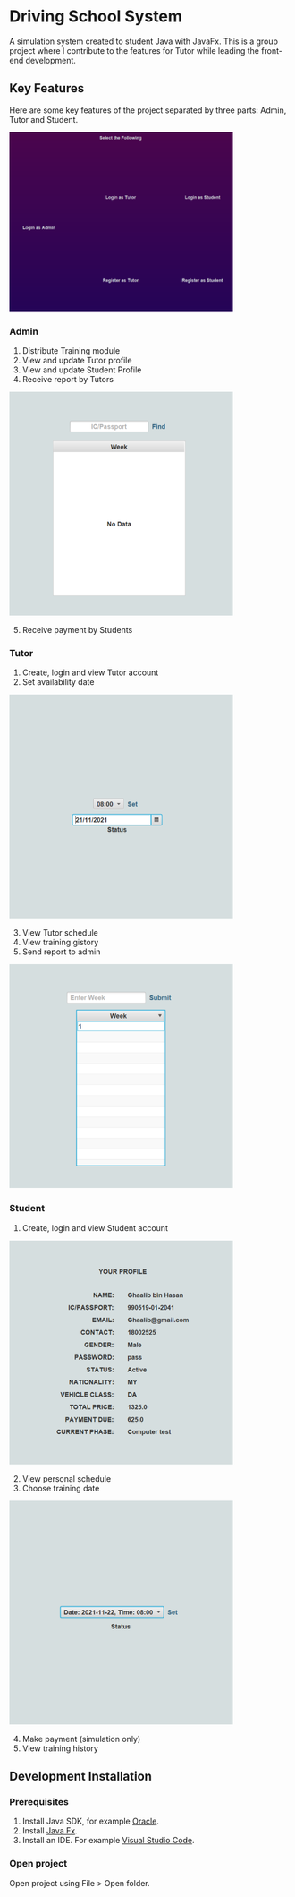 # Driving School System

A simulation system created to student Java with JavaFx. This is a group project where I contribute to the features for Tutor while leading the front-end development.

## Key Features

Here are some key features of the project separated by three parts: Admin, Tutor and Student.

<p>
  <img src="./public/readme/misc-menu.PNG" alt="Main Menu" width="400" />
</p>

### Admin

1. Distribute Training module
2. View and update Tutor profile
3. View and update Student Profile
4. Receive report by Tutors

<img src="./public/readme/admin-show-reports.PNG" alt="Main Menu" width="400" />

5. Receive payment by Students

### Tutor

1. Create, login and view Tutor account
2. Set availability date

<img src="./public/readme/tutor-set-availability.PNG" alt="Main Menu" width="400" />

3. View Tutor schedule
4. View training gistory
5. Send report to admin

<img src="./public/readme/tutor-send-report.PNG" alt="Main Menu" width="400" />

### Student

1. Create, login and view Student account

<img src="./public/readme/student-profile.PNG" alt="Main Menu" width="400" />

2. View personal schedule
3. Choose training date

<img src="./public/readme/student-book-class.PNG" alt="Main Menu" width="400" />

4. Make payment (simulation only)
5. View training history

## Development Installation

### Prerequisites

1. Install Java SDK, for example [Oracle](https://www.oracle.com/java/technologies/downloads/).
2. Install [Java Fx](https://openjfx.io/openjfx-docs/).
2. Install an IDE. For example [Visual Studio Code](https://code.visualstudio.com/).

### Open project

Open project using File > Open folder.
